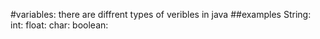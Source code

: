 #variables:
there are diffrent types of veribles in java
##examples
    String:
    int:
    float:
    char:
    boolean: